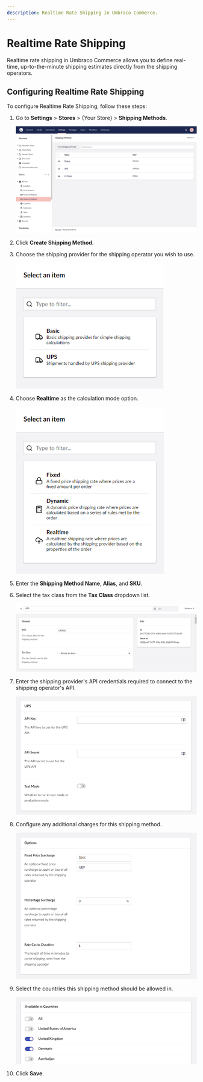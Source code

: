 ```yaml
---
description: Realtime Rate Shipping in Umbraco Commerce.
---
```


# Realtime Rate Shipping

Realtime rate shipping in Umbraco Commerce allows you to define real-time, up-to-the-minute shipping estimates directly from the shipping operators.

## Configuring Realtime Rate Shipping

To configure Realtime Rate Shipping, follow these steps:

1. Go to **Settings** > **Stores** > {Your Store} > **Shipping Methods**.

    ![Shipping Methods](../../media/v14/shipping-methods-list-view.png)

2. Click **Create Shipping Method**.
3. Choose the shipping provider for the shipping operator you wish to use.

    ![Choose Shipping Provider](../../media/v14/shipping-provider-modal.png)

4. Choose **Realtime** as the calculation mode option.

    ![Choose Shipping Calculation Mode](../../media/v14/shipping-provider-config-modal.png)

5. Enter the **Shipping Method Name**, **Alias**, and **SKU**.
6. Select the tax class from the **Tax Class** dropdown list.

    ![Shipping Method Details](../../media/v14/shipping-method-general-settings.png)

7. Enter the shipping provider's API credentials required to connect to the shipping operator's API.

    ![Shipping Method Settings](../../media/v14/shipping-method-realtime-settings.png)

8. Configure any additional charges for this shipping method.

    ![Shipping Method Options](../../media/v14/shipping-method-realtime-options.png)

9. Select the countries this shipping method should be allowed in.

    ![Shipping Method Allowed Countries](../../media/v14/shipping-method-countries.png)

10. Click **Save**.

